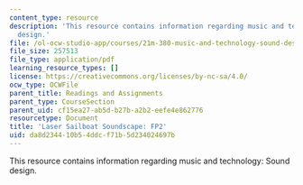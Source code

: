 ```yaml
---
content_type: resource
description: 'This resource contains information regarding music and technology: Sound
  design.'
file: /ol-ocw-studio-app/courses/21m-380-music-and-technology-sound-design-spring-2016/da8d234410b54ddcf71b5d234024697b_MIT21M_380S16_assn_fp2sail.pdf
file_size: 257513
file_type: application/pdf
learning_resource_types: []
license: https://creativecommons.org/licenses/by-nc-sa/4.0/
ocw_type: OCWFile
parent_title: Readings and Assignments
parent_type: CourseSection
parent_uid: cf15ea27-ab5d-b27b-a2b2-eefe4e862776
resourcetype: Document
title: 'Laser Sailboat Soundscape: FP2'
uid: da8d2344-10b5-4ddc-f71b-5d234024697b
---
```

This resource contains information regarding music and technology: Sound design.